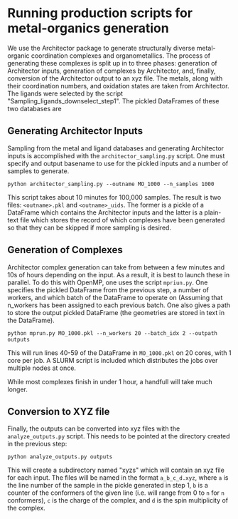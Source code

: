 # Running production scripts for metal-organics generation

We use the Architector package to generate structurally diverse metal-organic coordination complexes and organometallics. The process of generating these complexes is split up in to three phases: generation of Architector inputs, generation of complexes by Architector, and, finally, conversion of the Architector output to an xyz file. The metals, along with their coordination numbers, and oxidation states are taken from Architector. The ligands were selected by the script "Sampling\_ligands\_downselect\_step1". The pickled DataFrames of these two databases are

## Generating Architector Inputs

Sampling from the metal and ligand databases and generating Architector inputs is accomplished with the `architector_sampling.py` script. One must specify and output basename to use for the pickled inputs and a number of samples to generate.

```
python architector_sampling.py --outname MO_1000 --n_samples 1000
```

This script takes about 10 minutes for 100,000 samples. The result is two files: `<outname>.pkl` and `<outname>_uids`. The former is a pickle of a DataFrame which contains the Architector inputs and the latter is a plain-text file which stores the record of which complexes have been generated so that they can be skipped if more sampling is desired.

## Generation of Complexes

Architector complex generation can take from between a few minutes and 10s of hours depending on the input. As a result, it is best to launch these in parallel. To do this with OpenMP, one uses the script `mpriun.py`. One specifies the pickled DataFrame from the previous step, a number of workers, and which batch of the DataFrame to operate on (Assuming that n\_workers has been assigned to each previous batch. One also gives a path to store the output pickled DataFrame (the geometries are stored in text in the DataFrame).

```
python mprun.py MO_1000.pkl --n_workers 20 --batch_idx 2 --outpath outputs
```

This will run lines 40-59 of the DataFrame in `MO_1000.pkl` on 20 cores, with 1 core per job. A SLURM script is included which distributes the jobs over multiple nodes at once.

While most complexes finish in under 1 hour, a handfull will take much longer.

## Conversion to XYZ file

Finally, the outputs can be converted into xyz files with the `analyze_outputs.py` script. This needs to be pointed at the directory created in the previous step:

```
python analyze_outputs.py outputs
```

This will create a subdirectory named "xyzs" which will contain an xyz file for each input. The files will be named in the format `a_b_c_d.xyz`, where `a` is the line number of the sample in the pickle generated in step 1, `b` is a counter of the conformers of the given line (i.e. will range from 0 to `n` for `n` conformers), `c` is the charge of the complex, and `d` is the spin multiplicity of the complex.
